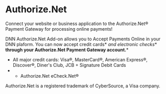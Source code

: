 # Authorize.Net

Connect your website or business application to the Authorize.Net® Payment Gateway for processing online payments!

DNN Authorize.Net Add-on allows you to Accept Payments Online in your DNN plaform. You can now accept credit cards* *and electronic checks** **through your Authorize.Net Payment Gateway account.***

* All major credit cards: Visa®, MasterCard®, American Express®, Discover®, Diner's Club, JCB + Signature Debit Cards
* * Authorize.Net eCheck.Net®

Authorize.Net is a registered trademark of CyberSource, a Visa company.
